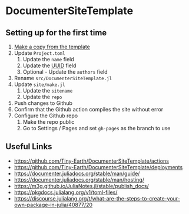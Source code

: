 # DocumenterSiteTemplate

## Setting up for the first time

1. [Make a copy from the template](https://github.com/new?owner=Tiny-Earth&template_name=DocumenterSiteTemplate&template_owner=Tiny-Earth)
2. Update `Project.toml`
    1. Update the `name` field
    2. Update the [UUID](https://stackoverflow.com/questions/69945658/how-to-create-a-uuid-for-a-julia-package) field
    3. Optional - Update the `authors` field
3. Rename `src/DocumenterSiteTemplate.jl`
4. Update `site/make.jl`
    1. Update the `sitename`
    2. Update the `repo`
5. Push changes to Github
6. Confirm that the Github action compiles the site without error
7. Configure the Github repo
    1. Make the repo public
    2. Go to Settings / Pages and set `gh-pages` as the branch to use

## Useful Links

- <https://github.com/Tiny-Earth/DocumenterSiteTemplate/actions>
- <https://github.com/Tiny-Earth/DocumenterSiteTemplate/deployments>
- <https://documenter.juliadocs.org/stable/man/guide/>
- <https://documenter.juliadocs.org/stable/man/hosting/>
- <https://m3g.github.io/JuliaNotes.jl/stable/publish_docs/>
- <https://pkgdocs.julialang.org/v1/toml-files/>
- <https://discourse.julialang.org/t/what-are-the-steps-to-create-your-own-package-in-julia/40877/20>